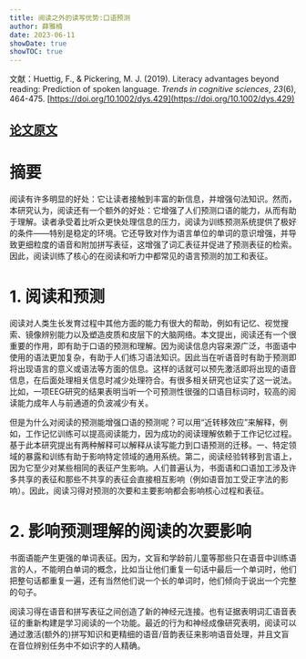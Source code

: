 ```yaml
---
title: 阅读之外的读写优势:口语预测
author: 薛雅楠
date: 2023-06-11
showDate: true
showTOC: true
---
```

文献：Huettig, F., & Pickering, M. J. (2019). Literacy advantages beyond reading: Prediction of spoken language. _Trends in cognitive sciences_, _23_(6), 464-475.
[https://doi.org/10.1002/dys.429](https://doi.org/10.1002/dys.429)
## [论文原文](../Source_Files/2023-06-11-XYN1.Pdf)
# 摘要
阅读有许多明显的好处：它让读者接触到丰富的新信息，并增强句法知识。然而，本研究认为，阅读还有一个额外的好处：它增强了人们预测口语的能力，从而有助于理解。读者承受着比听众更快处理信息的压力，阅读为训练预测系统提供了极好的条件——特别是稳定的环境。它还导致对作为语言单位的单词的意识增强，并导致更细粒度的语音和附加拼写表征，这增强了词汇表征并促进了预测表征的检索。因此，阅读训练了核心的在阅读和听力中都常见的语言预测的加工和表征。
# 1. 阅读和预测
阅读对人类生长发育过程中其他方面的能力有很大的帮助，例如有记忆、视觉搜索、镜像辨别能力以及塑造皮质和皮层下的大脑网络。本文提出，阅读还有一个很重要的作用，即有助于口语的预测和理解。因为阅读信息内容来源广泛，书面语中使用的语法更加复杂，有助于人们练习语法知识。因此当在听语音时有助于预测即将出现语言的意义或语法等方面的信息。这样的话就可以预先激活即将出现的语音信息，在后面处理相关信息时减少处理符合。有很多相关研究也证实了这一说法。比如，一项EEG研究的结果表明当听一个可预测性很强的口语目标词时，较高的阅读能力成年人与前通道的负波减少有关。

但是为什么对阅读的预测能增强口语的预测呢？可以用“近转移效应”来解释，例如，工作记忆训练可以提高阅读能力，因为成功的阅读理解依赖于工作记忆过程。基于此本研究提出有两种解释可以解释从读写能力到口语预测的迁移。一、特定领域的暴露和训练有助于影响特定领域的通用系统。第二，阅读经验转移到言语上，因为它至少对某些相同的表征产生影响。人们普遍认为，书面语和口语加工涉及许多共享的表征和那些不共享的表征会直接相互影响（例如语音加工受正字法的影响）。因此，阅读习得对预测的次要和主要影响都会影响核心过程和表征。
# 2. 影响预测理解的阅读的次要影响
 书面语能产生更强的单词表征。因为，文盲和学龄前儿童等那些只在语音中训练语言的人，不能明白单词的概念，比如当让他们重复一句话中最后一个单词时，他们把整句话都重复一遍，还有当然他们说一个长的单词时，他们倾向于说出一个完整的句子。

 阅读习得在语音和拼写表征之间创造了新的神经元连接。也有证据表明词汇语音表征的重新构建是学习阅读的一个功能。最近的行为和神经成像研究表明，阅读可以通过激活(额外的)拼写知识和更精细的语音/音韵表征来影响语音处理，并且文盲在音位辨别任务中不如识字的人精确。
